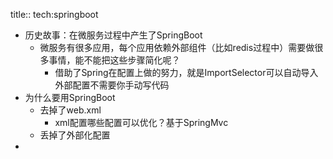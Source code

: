 title:: tech:springboot

- 历史故事：在微服务过程中产生了SpringBoot
	- 微服务有很多应用，每个应用依赖外部组件（比如redis过程中）需要做很多事情，能不能把这些步骤简化呢？
		- 借助了Spring在配置上做的努力，就是ImportSelector可以自动导入外部配置不需要你手动写代码
- 为什么要用SpringBoot
	- 去掉了web.xml
		- xml配置哪些配置可以优化？基于SpringMvc
	- 丢掉了外部化配置
-